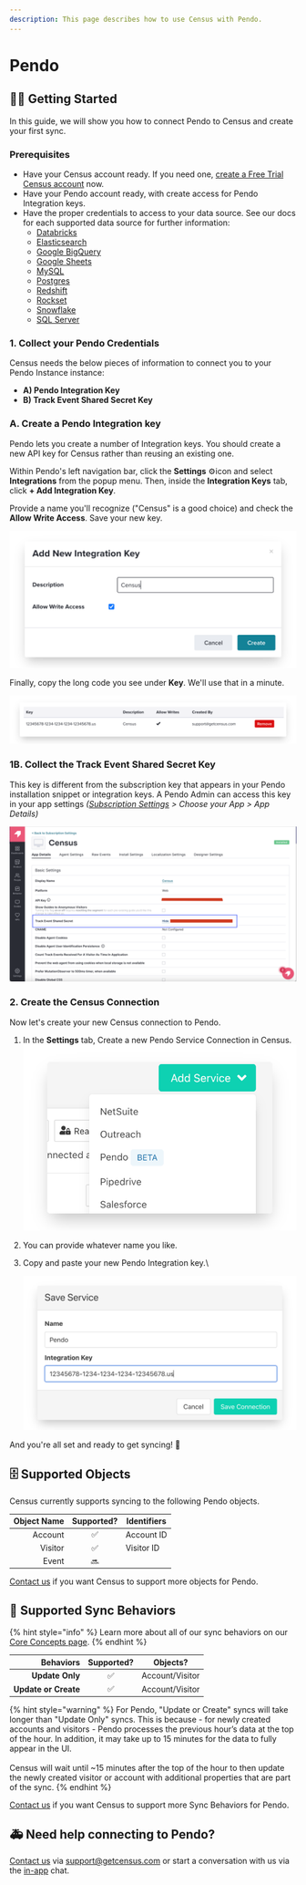 ```yaml
---
description: This page describes how to use Census with Pendo.
---
```


# Pendo

## 🏃‍♀️ Getting Started

In this guide, we will show you how to connect Pendo to Census and create your first sync.

### Prerequisites

* Have your Census account ready. If you need one, [create a Free Trial Census account](https://app.getcensus.com/) now.
* Have your Pendo account ready, with create access for Pendo Integration keys.
* Have the proper credentials to access to your data source. See our docs for each supported data source for further information:
  * [Databricks](https://docs.getcensus.com/sources/databricks)
  * [Elasticsearch](https://docs.getcensus.com/sources/elasticsearch)
  * [Google BigQuery](https://docs.getcensus.com/sources/google-bigquery)
  * [Google Sheets](https://docs.getcensus.com/sources/google-sheets)
  * [MySQL](https://docs.getcensus.com/sources/mysql)
  * [Postgres](https://docs.getcensus.com/sources/postgres)
  * [Redshift](https://docs.getcensus.com/sources/redshift)
  * [Rockset](https://docs.getcensus.com/sources/rockset)
  * [Snowflake](https://docs.getcensus.com/sources/snowflake)
  * [SQL Server](https://docs.getcensus.com/sources/sql-server)

### 1. Collect your Pendo Credentials&#x20;

Census needs the below pieces of information to connect you to your Pendo Instance instance:

* **A) Pendo Integration Key**
* **B) Track Event Shared Secret Key**

### A. Create a Pendo Integration key

Pendo lets you create a number of Integration keys. You should create a new API key for Census rather than reusing an existing one.

Within Pendo's left navigation bar, click the **Settings** ⚙️icon and select **Integrations** from the popup menu. Then, inside the **Integration Keys** tab, click **+ Add Integration Key**.

Provide a name you'll recognize ("Census" is a good choice) and check the **Allow Write Access**. Save your new key.

![](../.gitbook/assets/screely-1624583157927.png)

Finally, copy the long code you see under **Key**. We'll use that in a minute.

![](../.gitbook/assets/screely-1624583167649.png)

### 1B. Collect the Track Event Shared Secret Key

This key is  different from the subscription key that appears in your Pendo installation snippet or integration keys. A Pendo Admin can access this key in your app settings _(_[_Subscription Settings_](https://app.pendo.io/admin) _> Choose your App > App Details)_

![](<../.gitbook/assets/Screen Shot 2022-06-06 at 2.22.53 PM.png>)

### 2. Create the Census Connection

Now let's create your new Census connection to Pendo.

1. In the **Settings** tab, Create a new Pendo Service Connection in Census.\
   &#x20;<img src="../.gitbook/assets/screely-1624583177140.png" alt="" data-size="original">&#x20;
2. You can provide whatever name you like.
3.  Copy and paste your new Pendo Integration key.\


    ![](../.gitbook/assets/screely-1624583188453.png)

And you're all set and ready to get syncing! 🎉

## 🗄 Supported Objects

Census currently supports syncing to the following Pendo objects.

| **Object Name** | **Supported?** | Identifiers |
| --------------: | :------------: | ----------- |
|         Account |        ✅       | Account ID  |
|         Visitor |        ✅       | Visitor ID  |
|           Event |       🔜       |             |

[Contact us](mailto:support@getcensus.com) if you want Census to support more objects for Pendo.

## 🔄 Supported Sync Behaviors

{% hint style="info" %}
Learn more about all of our sync behaviors on our [Core Concepts page](../basics/core-concept/#the-different-sync-behaviors).
{% endhint %}

|        **Behaviors** | **Supported?** |   **Objects?**  |
| -------------------: | :------------: | :-------------: |
|      **Update Only** |        ✅       | Account/Visitor |
| **Update or Create** |        ✅       | Account/Visitor |

{% hint style="warning" %}
For Pendo, "Update or Create" syncs will take longer than "Update Only" syncs. This is because - for newly created accounts and visitors - Pendo processes the previous hour’s data at the top of the hour. In addition, it may take up to 15 minutes for the data to fully appear in the UI. \
\
Census will wait until \~15 minutes after the top of the hour to then update the newly created visitor or account with additional properties that are part of the sync.
{% endhint %}

[Contact us](mailto:support@getcensus.com) if you want Census to support more Sync Behaviors for Pendo.

## 🚑 Need help connecting to Pendo?

[Contact us](mailto:support@getcensus.com) via support@getcensus.com or start a conversation with us via the [in-app](https://app.getcensus.com) chat.

